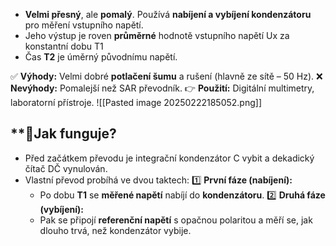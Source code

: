 * **Velmi přesný**, ale **pomalý**. Používá **nabíjení a vybíjení kondenzátoru** pro měření vstupního napětí.
* Jeho výstup je roven **průměrné** hodnotě vstupního napětí Ux za konstantní dobu T1
* Čas **T2** je úměrný původnímu napětí.

✅ **Výhody:** Velmi dobré **potlačení šumu** a rušení (hlavně ze sítě – 50 Hz).
❌ **Nevýhody:** Pomalejší než SAR převodník.
👉 **Použití:** Digitální multimetry, laboratorní přístroje.
![[Pasted image 20250222185052.png]]
## **📌Jak funguje?
* Před začátkem převodu je integrační kondenzátor C vybit a dekadický čítač DČ vynulován.
* Vlastní převod probíhá ve dvou taktech:
	1️⃣ **První fáze (nabíjení):**
	* Po dobu **T1** se **měřené napětí** nabíjí do **kondenzátoru**.
	2️⃣ **Druhá fáze (vybíjení):**
	* Pak se připojí **referenční napětí** s opačnou polaritou a měří se, jak dlouho trvá, než kondenzátor vybije.